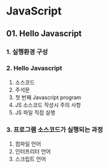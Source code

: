 # JavaScript

## 01. Hello Javascript

### 1. 실행환경 구성

### 2. Hello Javascript

1. 소스코드
2. 주석문
3. 첫 번째 Javascript program
4. JS 소스코드 작성시 주의 사항
5. JS 파일 직접 실행

### 3. 프로그램 소스코드가 실행되는 과정

1. 컴파일 언어
2. 인터프리터 언어
3. 스크립트 언어
